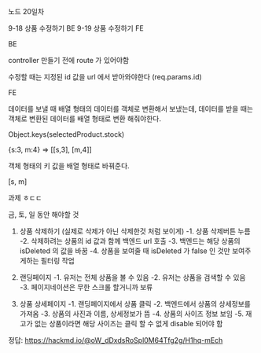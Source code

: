 노드 20일차

9-18 상품 수정하기 BE
9-19 상품 수정하기 FE

BE

controller 만들기 전에 route 가 있어야함

수정할 때는 지정된 id 값을 url 에서 받아와야한다 (req.params.id)

FE

데이터를 보낼 때 배열 형태의 데이터를 객체로 변환해서 보냈는데,
데이터를 받을 때는 객체로 변환된 데이터를 배열 형태로 변환 해줘야한다.

Object.keys(selectedProduct.stock)

{s:3, m:4} => [[s,3], [m,4]]

객체 형태의 키 값을 배열 형태로 바꿔준다.

[s, m]


과제 ㅎㄷㄷ

금, 토, 일 동안 해야할 것

1. 상품 삭제하기 (실제로 삭제가 아닌 삭제한것 처럼 보이게)
-1. 상품 삭제버튼 누름
-2. 삭제하려는 상품의 id 값과 함께 백엔드 url 호출
-3. 백엔드는 해당 상품의 isDeleted 의 값을 바꿈
-4. 상품을 보여줄 때 isDeleted 가 false 인 것만 보여주게하는 필터링 작업

2. 랜딩페이지
-1. 유저는 전체 상품을 볼 수 있음
-2. 유저는 상품을 검색할 수 있음
-3. 페이지네이션은 무한 스크롤 할거니까 보류

3. 상품 상세페이지
-1. 랜딩페이지에서 상품 클릭
-2. 백엔드에서 상품의 상세정보를 가져옴
-3. 상품의 사진과 이름, 상세정보가 뜸
-4. 상품의 사이즈 정보 보임
-5. 재고가 없는 상품이라면 해당 사이즈는 클릭 할 수 없게 disable 되어야 함

정답: https://hackmd.io/@oW_dDxdsRoSpl0M64Tfg2g/H1hq-mEch


